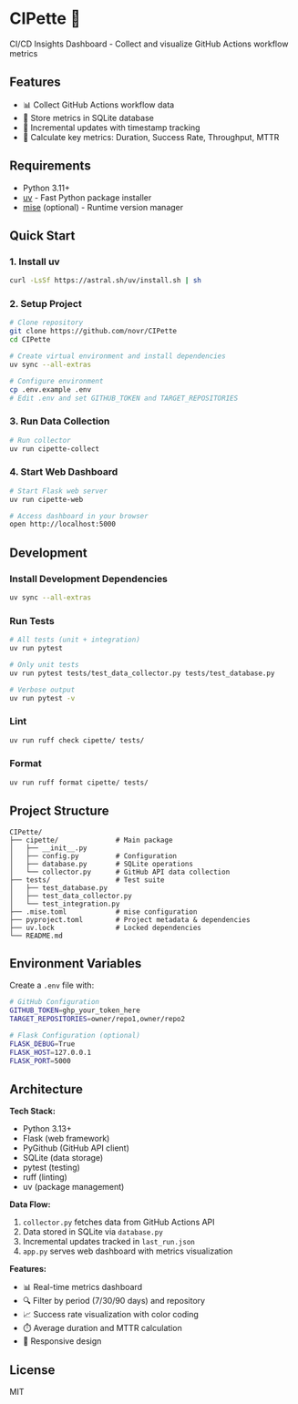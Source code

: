 # CIPette 🧪

CI/CD Insights Dashboard - Collect and visualize GitHub Actions workflow metrics

## Features

- 📊 Collect GitHub Actions workflow data
- 💾 Store metrics in SQLite database
- 🔄 Incremental updates with timestamp tracking
- 🎯 Calculate key metrics: Duration, Success Rate, Throughput, MTTR

## Requirements

- Python 3.11+
- [uv](https://github.com/astral-sh/uv) - Fast Python package installer
- [mise](https://mise.jdx.dev/) (optional) - Runtime version manager

## Quick Start

### 1. Install uv

```bash
curl -LsSf https://astral.sh/uv/install.sh | sh
```

### 2. Setup Project

```bash
# Clone repository
git clone https://github.com/novr/CIPette
cd CIPette

# Create virtual environment and install dependencies
uv sync --all-extras

# Configure environment
cp .env.example .env
# Edit .env and set GITHUB_TOKEN and TARGET_REPOSITORIES
```

### 3. Run Data Collection

```bash
# Run collector
uv run cipette-collect
```

### 4. Start Web Dashboard

```bash
# Start Flask web server
uv run cipette-web

# Access dashboard in your browser
open http://localhost:5000
```

## Development

### Install Development Dependencies

```bash
uv sync --all-extras
```

### Run Tests

```bash
# All tests (unit + integration)
uv run pytest

# Only unit tests
uv run pytest tests/test_data_collector.py tests/test_database.py

# Verbose output
uv run pytest -v
```

### Lint

```bash
uv run ruff check cipette/ tests/
```

### Format

```bash
uv run ruff format cipette/ tests/
```

## Project Structure

```
CIPette/
├── cipette/              # Main package
│   ├── __init__.py
│   ├── config.py         # Configuration
│   ├── database.py       # SQLite operations
│   └── collector.py      # GitHub API data collection
├── tests/                # Test suite
│   ├── test_database.py
│   ├── test_data_collector.py
│   └── test_integration.py
├── .mise.toml            # mise configuration
├── pyproject.toml        # Project metadata & dependencies
├── uv.lock               # Locked dependencies
└── README.md
```

## Environment Variables

Create a `.env` file with:

```bash
# GitHub Configuration
GITHUB_TOKEN=ghp_your_token_here
TARGET_REPOSITORIES=owner/repo1,owner/repo2

# Flask Configuration (optional)
FLASK_DEBUG=True
FLASK_HOST=127.0.0.1
FLASK_PORT=5000
```

## Architecture

**Tech Stack:**
- Python 3.13+
- Flask (web framework)
- PyGithub (GitHub API client)
- SQLite (data storage)
- pytest (testing)
- ruff (linting)
- uv (package management)

**Data Flow:**
1. `collector.py` fetches data from GitHub Actions API
2. Data stored in SQLite via `database.py`
3. Incremental updates tracked in `last_run.json`
4. `app.py` serves web dashboard with metrics visualization

**Features:**
- 📊 Real-time metrics dashboard
- 🔍 Filter by period (7/30/90 days) and repository
- 📈 Success rate visualization with color coding
- ⏱️ Average duration and MTTR calculation
- 📱 Responsive design

## License

MIT